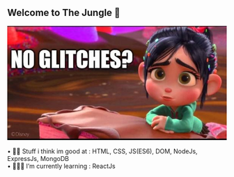 ## Welcome to The Jungle 🌴

<!--
**achmadshiddiqi/achmadshiddiqi** is a ✨ _special_ ✨ repository because its `README.md` (this file) appears on your GitHub profile.

Here are some ideas to get you started:

- 🔭 I’m currently working on ...
- 🌱 I’m currently learning ...
- 👯 I’m looking to collaborate on ...
- 🤔 I’m looking for help with ...
- 💬 Ask me about ...
- 📫 How to reach me: ...
- 😄 Pronouns: ...
- ⚡ Fun fact: ...
-->

![No Glithes?](/img/img.jpg)

• 🔭✨ Stuff i think im good at : HTML, CSS, JS(ES6), DOM, NodeJs, ExpressJs, MongoDB  
• 🌱🐱‍👤 I’m currently learning : ReactJs

<!-- • 📃✍ Planning to learn : ReactJs -->
